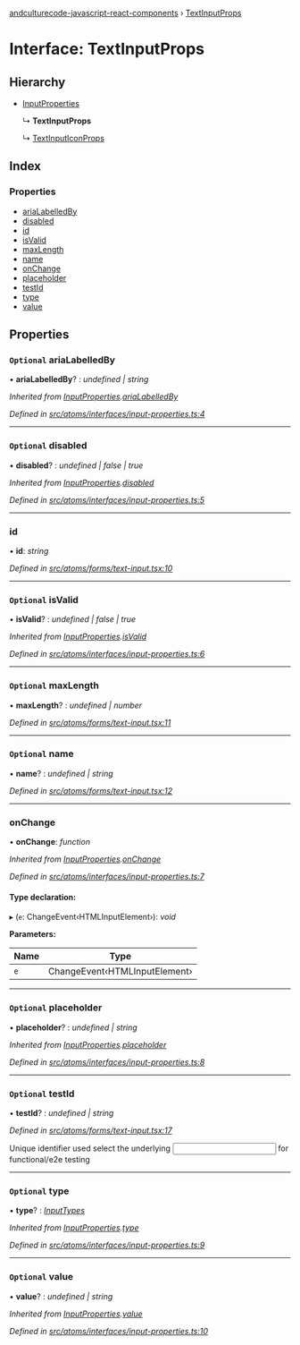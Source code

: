 [andculturecode-javascript-react-components](../README.md) › [TextInputProps](textinputprops.md)

# Interface: TextInputProps

## Hierarchy

* [InputProperties](inputproperties.md)

  ↳ **TextInputProps**

  ↳ [TextInputIconProps](textinputiconprops.md)

## Index

### Properties

* [ariaLabelledBy](textinputprops.md#optional-arialabelledby)
* [disabled](textinputprops.md#optional-disabled)
* [id](textinputprops.md#id)
* [isValid](textinputprops.md#optional-isvalid)
* [maxLength](textinputprops.md#optional-maxlength)
* [name](textinputprops.md#optional-name)
* [onChange](textinputprops.md#onchange)
* [placeholder](textinputprops.md#optional-placeholder)
* [testId](textinputprops.md#optional-testid)
* [type](textinputprops.md#optional-type)
* [value](textinputprops.md#optional-value)

## Properties

### `Optional` ariaLabelledBy

• **ariaLabelledBy**? : *undefined | string*

*Inherited from [InputProperties](inputproperties.md).[ariaLabelledBy](inputproperties.md#optional-arialabelledby)*

*Defined in [src/atoms/interfaces/input-properties.ts:4](https://github.com/AndcultureCode/AndcultureCode.JavaScript.React.Components/blob/1237fb1/src/atoms/interfaces/input-properties.ts#L4)*

___

### `Optional` disabled

• **disabled**? : *undefined | false | true*

*Inherited from [InputProperties](inputproperties.md).[disabled](inputproperties.md#optional-disabled)*

*Defined in [src/atoms/interfaces/input-properties.ts:5](https://github.com/AndcultureCode/AndcultureCode.JavaScript.React.Components/blob/1237fb1/src/atoms/interfaces/input-properties.ts#L5)*

___

###  id

• **id**: *string*

*Defined in [src/atoms/forms/text-input.tsx:10](https://github.com/AndcultureCode/AndcultureCode.JavaScript.React.Components/blob/1237fb1/src/atoms/forms/text-input.tsx#L10)*

___

### `Optional` isValid

• **isValid**? : *undefined | false | true*

*Inherited from [InputProperties](inputproperties.md).[isValid](inputproperties.md#optional-isvalid)*

*Defined in [src/atoms/interfaces/input-properties.ts:6](https://github.com/AndcultureCode/AndcultureCode.JavaScript.React.Components/blob/1237fb1/src/atoms/interfaces/input-properties.ts#L6)*

___

### `Optional` maxLength

• **maxLength**? : *undefined | number*

*Defined in [src/atoms/forms/text-input.tsx:11](https://github.com/AndcultureCode/AndcultureCode.JavaScript.React.Components/blob/1237fb1/src/atoms/forms/text-input.tsx#L11)*

___

### `Optional` name

• **name**? : *undefined | string*

*Defined in [src/atoms/forms/text-input.tsx:12](https://github.com/AndcultureCode/AndcultureCode.JavaScript.React.Components/blob/1237fb1/src/atoms/forms/text-input.tsx#L12)*

___

###  onChange

• **onChange**: *function*

*Inherited from [InputProperties](inputproperties.md).[onChange](inputproperties.md#onchange)*

*Defined in [src/atoms/interfaces/input-properties.ts:7](https://github.com/AndcultureCode/AndcultureCode.JavaScript.React.Components/blob/1237fb1/src/atoms/interfaces/input-properties.ts#L7)*

#### Type declaration:

▸ (`e`: ChangeEvent‹HTMLInputElement›): *void*

**Parameters:**

Name | Type |
------ | ------ |
`e` | ChangeEvent‹HTMLInputElement› |

___

### `Optional` placeholder

• **placeholder**? : *undefined | string*

*Inherited from [InputProperties](inputproperties.md).[placeholder](inputproperties.md#optional-placeholder)*

*Defined in [src/atoms/interfaces/input-properties.ts:8](https://github.com/AndcultureCode/AndcultureCode.JavaScript.React.Components/blob/1237fb1/src/atoms/interfaces/input-properties.ts#L8)*

___

### `Optional` testId

• **testId**? : *undefined | string*

*Defined in [src/atoms/forms/text-input.tsx:17](https://github.com/AndcultureCode/AndcultureCode.JavaScript.React.Components/blob/1237fb1/src/atoms/forms/text-input.tsx#L17)*

Unique identifier used select the underlying <input> for functional/e2e testing

___

### `Optional` type

• **type**? : *[InputTypes](../enums/inputtypes.md)*

*Inherited from [InputProperties](inputproperties.md).[type](inputproperties.md#optional-type)*

*Defined in [src/atoms/interfaces/input-properties.ts:9](https://github.com/AndcultureCode/AndcultureCode.JavaScript.React.Components/blob/1237fb1/src/atoms/interfaces/input-properties.ts#L9)*

___

### `Optional` value

• **value**? : *undefined | string*

*Inherited from [InputProperties](inputproperties.md).[value](inputproperties.md#optional-value)*

*Defined in [src/atoms/interfaces/input-properties.ts:10](https://github.com/AndcultureCode/AndcultureCode.JavaScript.React.Components/blob/1237fb1/src/atoms/interfaces/input-properties.ts#L10)*
